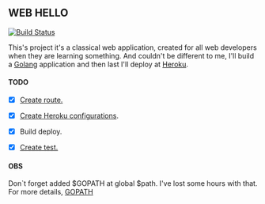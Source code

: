 WEB HELLO
---------

[![Build Status](https://travis-ci.org/riquellopes/web-hello.svg?branch=master)](https://travis-ci.org/riquellopes/web-hello)

  This's project it's a classical web application, created for all web developers when they are learning something.
And couldn't be different to me, I'll build a [Golang](https://golang.org/) application and then last I'll deploy at [Heroku](https://www.heroku.com/).


#### TODO
 * [x] [Create route.](https://github.com/riquellopes/golang/blob/master/http-server/main.go)
 * [x] [Create Heroku configurations](https://devcenter.heroku.com/articles/getting-started-with-go#introduction).
 * [x] Build deploy.
 * [x] [Create test.](https://golang.org/src/net/http/httptest/example_test.go)


#### OBS
Don`t forget added $GOPATH at global $path. I've lost some hours with that. For more details, [GOPATH](https://golang.org/doc/code.html#GOPATH)
